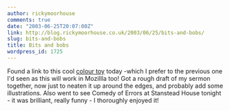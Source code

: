 ```yaml
---
author: rickymoorhouse
comments: true
date: "2003-06-25T20:07:00Z"
link: http://blog.rickymoorhouse.co.uk/2003/06/25/bits-and-bobs/
slug: bits-and-bobs
title: Bits and bobs
wordpress_id: 1725
---
```


Found a link to this cool [colour toy](http://defencemechanism.com/color/color_toy_fr.htm) today -which I prefer to the previous one I'd seen as this will work in Mozillla too! Got a rough draft of my sermon together, now just to neaten it up around the edges, and probably add some illustrations. Also went to see Comedy of Errors at Stanstead House tonight - it was brilliant, really funny - I thoroughly enjoyed it!
